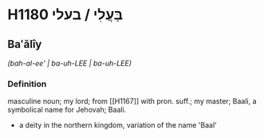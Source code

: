 # H1180 בַּעֲלִי / בעלי

## Baʻălîy

_(bah-al-ee' | ba-uh-LEE | ba-uh-LEE)_

### Definition

masculine noun; my lord; from [[H1167]] with pron. suff.; my master; Baali, a symbolical name for Jehovah; Baali.

- a deity in the northern kingdom, variation of the name 'Baal'
